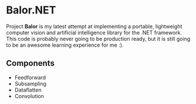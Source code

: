 # Balor.NET
Project **Balor** is my latest attempt at implementing a portable, lightweight computer vision and 
artificial intelligence library for the .NET framework. This code is probably never going to be 
production ready, but it is still going to be an awesome learning experience for me :).

## Components
 * Feedforward
 * Subsampling
 * Dataflatten
 * Convolution
